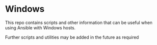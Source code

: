 # Windows
This repo contains scripts and other information that can be useful when using
Ansible with Windows hosts.

Further scripts and utilities may be added in the future as required